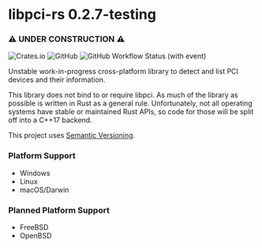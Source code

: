 # libpci-rs 0.2.7-testing
### ⚠ UNDER CONSTRUCTION ⚠

![Crates.io](https://img.shields.io/crates/v/libpci-rs)
![GitHub](https://img.shields.io/github/license/NamedNeon/libpci-rs)
![GitHub Workflow Status (with event)](https://img.shields.io/github/actions/workflow/status/NamedNeon/libpci-rs/tests.yml)

Unstable work-in-progress cross-platform library to detect and list PCI devices and their information. 

This library does not bind to or require libpci. As much of the library as possible is written in Rust as a general rule.
Unfortunately, not all operating systems have stable or maintained Rust APIs, so code for those will be split off into a
C++17 backend.

This project uses [Semantic Versioning](https://semver.org/).

### Platform Support
- Windows
- Linux
- macOS/Darwin

### Planned Platform Support
- FreeBSD
- OpenBSD
